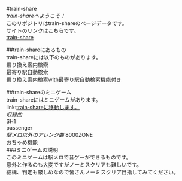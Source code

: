 #train-share  
*train-shareへようこそ！*  
このリポジトリはtrain-shareのページデータです。  
サイトのリンクはこちらです。  
[train-share](https://train-share.f5.si/)  

##train-shareにあるもの  
train-shareには以下のものがあります。  
乗り換え案内検索  
最寄り駅自動検索  
乗り換え案内検索with最寄り駅自動検索機能付き  

##train-shareのミニゲーム  
train-shareにはミニゲームがあります。  
link:[train-shareに移動します。](https://train-share.f5.si/games/eki-game/index.html)  
*収録曲*  
SH1  
passenger  
*駅メロ以外のアレンジ曲*
8000ZONE  
おちゃめ機能  
###ミニゲームの説明  
このミニゲームは駅メロで音ゲーができるものです。  
意外と作るのも大変ですがノーミスクリアも難しいです。  
結構、判定も厳しめなので皆さんノーミスクリア目指してみてください。  
